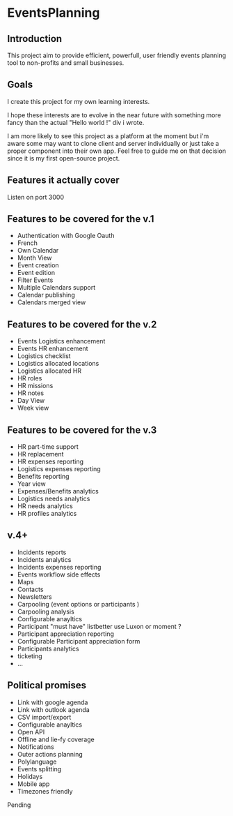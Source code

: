 # EventsPlanning

## Introduction

  This project aim to provide efficient, powerfull, user friendly events planning tool to non-profits and small businesses.

## Goals 

  I create this project for my own learning interests. 
  
  I hope these interests are to evolve in the near future with something more fancy than the actual "Hello world !" div i wrote.

  I am more likely to see this project as a platform at the moment but i'm aware some may want to clone client and server individually or just take a proper component into their own app. Feel free to guide me on that decision since it is my first open-source project.

## Features it actually cover

  Listen on port 3000

## Features to be covered for the v.1 

  * Authentication with Google Oauth
  * French
  * Own Calendar
  * Month View
  * Event creation
  * Event edition
  * Filter Events
  * Multiple Calendars support
  * Calendar publishing 
  * Calendars merged view

## Features to be covered for the v.2

  * Events Logistics enhancement
  * Events HR enhancement
  * Logistics checklist
  * Logistics allocated locations
  * Logistics allocated HR
  * HR roles
  * HR missions
  * HR notes
  * Day View
  * Week view

## Features to be covered for the v.3

  * HR part-time support
  * HR replacement
  * HR expenses reporting
  * Logistics expenses reporting
  * Benefits reporting
  * Year view
  * Expenses/Benefits analytics
  * Logistics needs analytics
  * HR needs analytics
  * HR profiles analytics

## v.4+

  * Incidents reports
  * Incidents analytics
  * Incidents expenses reporting
  * Events workflow side effects
  * Maps
  * Contacts
  * Newsletters
  * Carpooling (event options or participants )
  * Carpooling analysis
  * Configurable anayltics
  * Participant "must have" listbetter use Luxon or moment ?
  * Participant appreciation reporting
  * Configurable Participant appreciation form
  * Participants analytics
  * ticketing
  * ...

## Political promises

  * Link with google agenda
  * Link with outlook agenda
  * CSV import/export
  * Configurable anayltics
  * Open API
  * Offline and lie-fy coverage
  * Notifications
  * Outer actions planning
  * Polylanguage
  * Events splitting
  * Holidays
  * Mobile app
  * Timezones friendly

  Pending